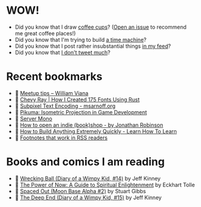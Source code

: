 # WOW!

- Did you know that I draw [coffee cups](https://papercups.mamuso.net/)? ([Open an issue](https://github.com/mamuso/papercups/issues) to recommend me great coffee places!)
- Did you know that I'm trying to build [a time machine](https://github.com/mamuso/fluxcapacitor)?
- Did you know that I post rather insubstantial things [in my feed](https://feed.mamuso.net/)?
- Did you know that [I don't tweet much](https://twitter.com/mamuso)?

# Recent bookmarks

- 👀 [Meetup tips – William Viana](https://williamviana.blog/2024/08/12/meetup-tips/)
- 👀 [Chevy Ray | How I Created 175 Fonts Using Rust](https://chevyray.dev/blog/creating-175-fonts/)
- 👀 [Subpixel Text Encoding - msarnoff.org](https://www.msarnoff.org/millitext/)
- 👀 [Pikuma: Isometric Projection in Game Development](https://pikuma.com/blog/isometric-projection-in-games)
- 👀 [Server Mono](https://servermono.com/)
- 👀 [How to open an indie (book)shop - by Jonathan Robinson](https://indieshops.substack.com/p/how-to-open-an-indie-bookshop)
- 👀 [How to Build Anything Extremely Quickly - Learn How To Learn](https://learnhowtolearn.org/how-to-build-extremely-quickly/)
- 👀 [Footnotes that work in RSS readers](https://simonwillison.net/2024/Aug/1/footnotes-that-work-in-rss-readers/)


# Books and comics I am reading

- 📘 [Wrecking Ball (Diary of a Wimpy Kid, #14)](https://www.goodreads.com/book/show/44091234) by Jeff Kinney
- 📘 [The Power of Now: A Guide to Spiritual Enlightenment](https://www.goodreads.com/book/show/6512869) by Eckhart Tolle
- 📘 [Spaced Out (Moon Base Alpha #2)](https://www.goodreads.com/book/show/26022750) by Stuart Gibbs
- 📘 [The Deep End (Diary of a Wimpy Kid, #15)](https://www.goodreads.com/book/show/51468119) by Jeff Kinney

